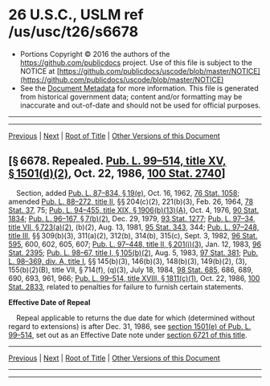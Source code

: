 ---
---

# 26 U.S.C., USLM ref /us/usc/t26/s6678

* Portions Copyright © 2016 the authors of the https://github.com/publicdocs project.
  Use of this file is subject to the NOTICE at [https://github.com/publicdocs/uscode/blob/master/NOTICE](https://github.com/publicdocs/uscode/blob/master/NOTICE)
* See the [Document Metadata](././../../../../../../..//README.md) for more information.
  This file is generated from historical government data; content and/or formatting may be inaccurate and out-of-date and should not be used for official purposes.

----------
----------

[Previous](./../../../../../../..//us/usc/t26/stF/ch68/schB/ptI/m__us_usc_t26_s6677.md) | [Next](./../../../../../../..//us/usc/t26/stF/ch68/schB/ptI/m__us_usc_t26_s6679.md) | [Root of Title](./../../../../../../../) | [Other Versions of this Document](https://publicdocs.github.io/go/links?ns=uslm&ref=%2Fus%2Fusc%2Ft26%2Fs6678)

## \[§ 6678. Repealed. [Pub. L. 99–514, title XV, § 1501(d)(2)][/us/pl/99/514/s1501/d/2], Oct. 22, 1986, [100 Stat. 2740][/us/stat/100/2740]\]

    Section, added [Pub. L. 87–834, § 19(e)][/us/pl/87/834/s19/e], Oct. 16, 1962, [76 Stat. 1058][/us/stat/76/1058]; amended [Pub. L. 88–272, title II][/us/pl/88/272], §§ 204(c)(2), 221(b)(3), Feb. 26, 1964, [78 Stat. 37][/us/stat/78/37], 75; [Pub. L. 94–455, title XIX, § 1906(b)(13)(A)][/us/pl/94/455/s1906/b/13/A], Oct. 4, 1976, [90 Stat. 1834][/us/stat/90/1834]; [Pub. L. 96–167, § 7(b)(2)][/us/pl/96/167/s7/b/2], Dec. 29, 1979, [93 Stat. 1277][/us/stat/93/1277]; [Pub. L. 97–34, title VII, § 723(a)(2)][/us/pl/97/34/s723/a/2], (b)(2), Aug. 13, 1981, [95 Stat. 343][/us/stat/95/343], 344; [Pub. L. 97–248, title III][/us/pl/97/248], §§ 309(b)(3), 311(a)(2), 312(b), 314(b), 315(c), Sept. 3, 1982, [96 Stat. 595][/us/stat/96/595], 600, 602, 605, 607; [Pub. L. 97–448, title II, § 201(i)(3)][/us/pl/97/448/s201/i/3], Jan. 12, 1983, [96 Stat. 2395][/us/stat/96/2395]; [Pub. L. 98–67, title I, § 105(b)(2)][/us/pl/98/67/s105/b/2], Aug. 5, 1983, [97 Stat. 381][/us/stat/97/381]; [Pub. L. 98–369, div. A, title I][/us/pl/98/369], §§ 145(b)(3), 146(b)(3), 148(b)(3), 149(b)(2), (3), 155(b)(2)(B), title VII, § 714(f), (q)(3), July 18, 1984, [98 Stat. 685][/us/stat/98/685], 686, 689, 690, 693, 961, 966; [Pub. L. 99–514, title XVIII, § 1811(c)(1)][/us/pl/99/514/s1811/c/1], Oct. 22, 1986, [100 Stat. 2833][/us/stat/100/2833], related to penalties for failure to furnish certain statements.

 __Effective Date of Repeal__ 

    Repeal applicable to returns the due date for which (determined without regard to extensions) is after Dec. 31, 1986, see [section 1501(e) of Pub. L. 99–514][/us/pl/99/514/s1501/e], set out as an Effective Date note under [section 6721 of this title][/us/usc/t26/s6721].

----------

[Previous](./../../../../../../..//us/usc/t26/stF/ch68/schB/ptI/m__us_usc_t26_s6677.md) | [Next](./../../../../../../..//us/usc/t26/stF/ch68/schB/ptI/m__us_usc_t26_s6679.md) | [Root of Title](./../../../../../../../) | [Other Versions of this Document](https://publicdocs.github.io/go/links?ns=uslm&ref=%2Fus%2Fusc%2Ft26%2Fs6678)

----------
----------

[/us/pl/99/514/s1501/d/2]: https://publicdocs.github.io/go/links?ns=uslm&ref=%2Fus%2Fpl%2F99%2F514%2Fs1501%2Fd%2F2
[/us/stat/100/2740]: https://publicdocs.github.io/go/links?ns=uslm&ref=%2Fus%2Fstat%2F100%2F2740
[/us/pl/87/834/s19/e]: https://publicdocs.github.io/go/links?ns=uslm&ref=%2Fus%2Fpl%2F87%2F834%2Fs19%2Fe
[/us/stat/76/1058]: https://publicdocs.github.io/go/links?ns=uslm&ref=%2Fus%2Fstat%2F76%2F1058
[/us/pl/88/272]: https://publicdocs.github.io/go/links?ns=uslm&ref=%2Fus%2Fpl%2F88%2F272
[/us/stat/78/37]: https://publicdocs.github.io/go/links?ns=uslm&ref=%2Fus%2Fstat%2F78%2F37
[/us/pl/94/455/s1906/b/13/A]: https://publicdocs.github.io/go/links?ns=uslm&ref=%2Fus%2Fpl%2F94%2F455%2Fs1906%2Fb%2F13%2FA
[/us/stat/90/1834]: https://publicdocs.github.io/go/links?ns=uslm&ref=%2Fus%2Fstat%2F90%2F1834
[/us/pl/96/167/s7/b/2]: https://publicdocs.github.io/go/links?ns=uslm&ref=%2Fus%2Fpl%2F96%2F167%2Fs7%2Fb%2F2
[/us/stat/93/1277]: https://publicdocs.github.io/go/links?ns=uslm&ref=%2Fus%2Fstat%2F93%2F1277
[/us/pl/97/34/s723/a/2]: https://publicdocs.github.io/go/links?ns=uslm&ref=%2Fus%2Fpl%2F97%2F34%2Fs723%2Fa%2F2
[/us/stat/95/343]: https://publicdocs.github.io/go/links?ns=uslm&ref=%2Fus%2Fstat%2F95%2F343
[/us/pl/97/248]: https://publicdocs.github.io/go/links?ns=uslm&ref=%2Fus%2Fpl%2F97%2F248
[/us/stat/96/595]: https://publicdocs.github.io/go/links?ns=uslm&ref=%2Fus%2Fstat%2F96%2F595
[/us/pl/97/448/s201/i/3]: https://publicdocs.github.io/go/links?ns=uslm&ref=%2Fus%2Fpl%2F97%2F448%2Fs201%2Fi%2F3
[/us/stat/96/2395]: https://publicdocs.github.io/go/links?ns=uslm&ref=%2Fus%2Fstat%2F96%2F2395
[/us/pl/98/67/s105/b/2]: https://publicdocs.github.io/go/links?ns=uslm&ref=%2Fus%2Fpl%2F98%2F67%2Fs105%2Fb%2F2
[/us/stat/97/381]: https://publicdocs.github.io/go/links?ns=uslm&ref=%2Fus%2Fstat%2F97%2F381
[/us/pl/98/369]: https://publicdocs.github.io/go/links?ns=uslm&ref=%2Fus%2Fpl%2F98%2F369
[/us/stat/98/685]: https://publicdocs.github.io/go/links?ns=uslm&ref=%2Fus%2Fstat%2F98%2F685
[/us/pl/99/514/s1811/c/1]: https://publicdocs.github.io/go/links?ns=uslm&ref=%2Fus%2Fpl%2F99%2F514%2Fs1811%2Fc%2F1
[/us/stat/100/2833]: https://publicdocs.github.io/go/links?ns=uslm&ref=%2Fus%2Fstat%2F100%2F2833
[/us/pl/99/514/s1501/e]: https://publicdocs.github.io/go/links?ns=uslm&ref=%2Fus%2Fpl%2F99%2F514%2Fs1501%2Fe
[/us/usc/t26/s6721]: https://publicdocs.github.io/go/links?ns=uslm&ref=%2Fus%2Fusc%2Ft26%2Fs6721


